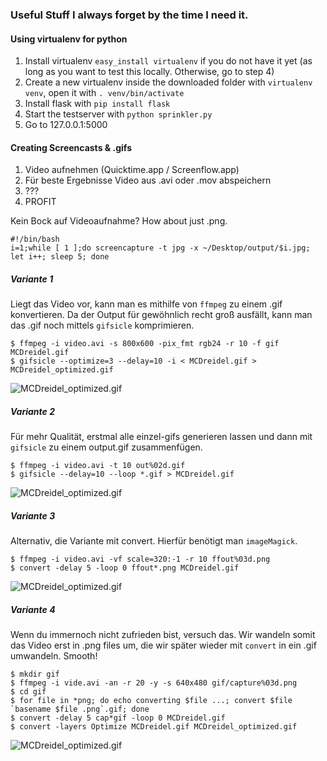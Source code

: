 ### Useful Stuff I always forget by the time I need it.

#### Using virtualenv for python

1. Install virtualenv ```easy_install virtualenv``` if you do not have it yet (as long as you want to test this locally. Otherwise, go to step 4)
2. Create a new virtualenv inside the downloaded folder with ```virtualenv venv```, open it with ```. venv/bin/activate```
3. Install flask with ```pip install flask```
4. Start the testserver with ```python sprinkler.py```
5. Go to 127.0.0.1:5000


#### Creating Screencasts & .gifs


1. Video aufnehmen (Quicktime.app / Screenflow.app)
2. Für beste Ergebnisse Video aus .avi oder .mov abspeichern
3. ???
4. PROFIT

Kein Bock auf Videoaufnahme? How about just .png.

	#!/bin/bash
	i=1;while [ 1 ];do screencapture -t jpg -x ~/Desktop/output/$i.jpg; let i++; sleep 5; done


##### Variante 1

Liegt das Video vor, kann man es mithilfe von `ffmpeg` zu einem .gif konvertieren. Da der Output für gewöhnlich recht groß ausfällt, kann man das .gif noch mittels `gifsicle` komprimieren.

	$ ffmpeg -i video.avi -s 800x600 -pix_fmt rgb24 -r 10 -f gif MCDreidel.gif
	$ gifsicle --optimize=3 --delay=10 -i < MCDreidel.gif > MCDreidel_optimized.gif

	
![MCDreidel_optimized.gif](http://d.pr/i/FPfE+)

##### Variante 2

Für mehr Qualität, erstmal alle einzel-gifs generieren lassen und dann mit `gifsicle` zu einem output.gif zusammenfügen.
	
	$ ffmpeg -i video.avi -t 10 out%02d.gif
	$ gifsicle --delay=10 --loop *.gif > MCDreidel.gif
	
![MCDreidel_optimized.gif](http://d.pr/i/nZx+)

##### Variante 3
	
Alternativ, die Variante mit convert. Hierfür benötigt man `imageMagick`.
	
	$ ffmpeg -i video.avi -vf scale=320:-1 -r 10 ffout%03d.png
	$ convert -delay 5 -loop 0 ffout*.png MCDreidel.gif

![MCDreidel_optimized.gif](http://d.pr/i/FbjM+)
	
##### Variante 4

Wenn du immernoch nicht zufrieden bist, versuch das. Wir wandeln somit das Video erst in .png files um, die wir später wieder mit `convert` in ein .gif umwandeln. Smooth!

	$ mkdir gif
	$ ffmpeg -i vide.avi -an -r 20 -y -s 640x480 gif/capture%03d.png
	$ cd gif
	$ for file in *png; do echo converting $file ...; convert $file `basename $file .png`.gif; done
	$ convert -delay 5 cap*gif -loop 0 MCDreidel.gif
	$ convert -layers Optimize MCDreidel.gif MCDreidel_optimized.gif

![MCDreidel_optimized.gif](http://d.pr/i/SSnP+)
